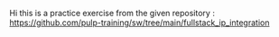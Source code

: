 Hi this is a practice exercise from the given repository : https://github.com/pulp-training/sw/tree/main/fullstack_ip_integration
